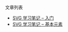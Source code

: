 
文章列表

* [SVG 学习笔记 – 入门](http://www.chenjianhang.com/1917.html)
* [SVG 学习笔记 – 基本元素](http://www.chenjianhang.com/1965.html)